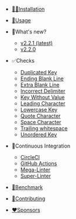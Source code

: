 * [👨‍💻Installation](installation.md)
* [🚀Usage](usage.md)
* 🎉What's new?
    * [v2.2.1 (latest)](whats_new/v221.md)
    * [v2.2.0](whats_new/v2_2_0.md)

* ✅Checks
	* [Duplicated Key](checks/duplicated_key.md)
	* [Ending Blank Line](checks/ending_blank_line.md)
	* [Extra Blank Line](checks/extra_blank_line.md)
	* [Incorrect Delimiter](checks/incorrect_delimiter.md)
	* [Key Without Value](checks/key_without_value.md)
	* [Leading Character](checks/leading_character.md)
	* [Lowercase Key](checks/lowercase_key.md)
	* [Quote Character](checks/quote_character.md)
	* [Space Character](checks/space_character.md)
	* [Trailing whitespace](checks/trailing_whitespace.md)
	* [Unordered Key](checks/unordered_key.md)

* 🔄Continuous Integration
	* [CircleCI](ci/circleci.md)
	* [GitHub Actions](ci/github_actions.md)
	* [Mega-Linter](ci/mega_linter.md)
	* [Super-Linter](ci/super_linter.md)

* [🚧Benchmark](benchmark.md)
* [🤝Contributing](contributing.md)
* [❤️Sponsors](sponsors.md)
